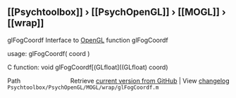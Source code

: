 ## [[Psychtoolbox]] &#8250; [[PsychOpenGL]] &#8250; [[MOGL]] &#8250; [[wrap]]

glFogCoordf  Interface to [OpenGL](OpenGL) function glFogCoordf  
  
usage:  glFogCoordf( coord )  
  
C function:  void glFogCoordf[(GLfloat]((GLfloat) coord)  




<div class="code_header" style="text-align:right;">
  <span style="float:left;">Path&nbsp;&nbsp;</span> <span class="counter">Retrieve <a href=
  "https://raw.github.com/Psychtoolbox-3/Psychtoolbox-3/beta/Psychtoolbox/PsychOpenGL/MOGL/wrap/glFogCoordf.m">current version from GitHub</a> | View <a href=
  "https://github.com/Psychtoolbox-3/Psychtoolbox-3/commits/beta/Psychtoolbox/PsychOpenGL/MOGL/wrap/glFogCoordf.m">changelog</a></span>
</div>
<div class="code">
  <code>Psychtoolbox/PsychOpenGL/MOGL/wrap/glFogCoordf.m</code>
</div>

